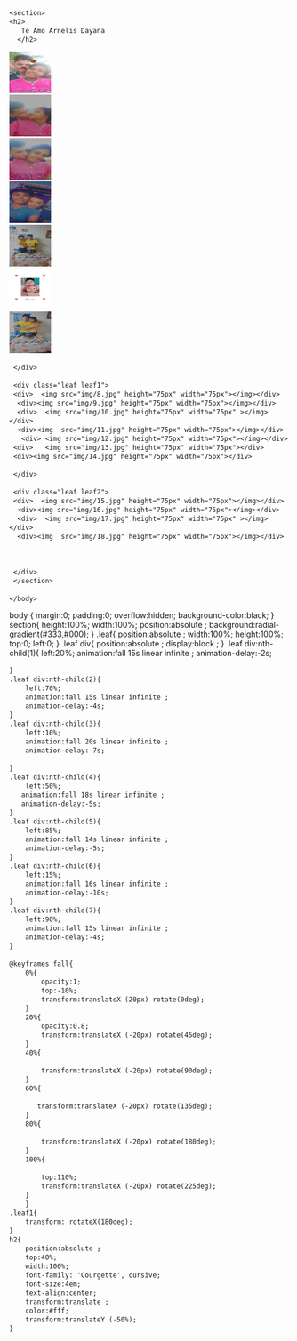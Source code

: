 <html>
    <head>
        <title>
          mi Ultimo deseo
      </title>
      <link href="https://fonts.googleapis.com/css?family=Courgette|Open+Sans&display=swap" rel="stylesheet"> 
    </head>
    <link rel="stylesheet" href="css.css">
    <body>
        
    <section>
    <h2>
       Te Amo Arnelis Dayana 
      </h2>
  </div>
     <div class="leaf">
     <div>  <img src="img/1.jpg" height="75px" width="75px"></img></div>
      <div><img src="img/2.jpg" height="75px" width="75px"></img></div>
      <div>  <img src="img/3.jpg" height="75px" width="75px" ></img></div>
      <div><img  src="img/4.jpg" height="75px" width="75px"></img></div>
       <div> <img src="img/5.jpg" height="75px" width="75px"></img></div>
     <div>   <img src="img/6.jpg" height="75px" width="75px"></div>
     <div><img src="img/7.jpg" height="75px" width="75px"></div>
            
     </div>
     
     <div class="leaf leaf1">
     <div>  <img src="img/8.jpg" height="75px" width="75px"></img></div>
      <div><img src="img/9.jpg" height="75px" width="75px"></img></div>
      <div>  <img src="img/10.jpg" height="75px" width="75px" ></img></div>
      <div><img  src="img/11.jpg" height="75px" width="75px"></img></div>
       <div> <img src="img/12.jpg" height="75px" width="75px"></img></div>
     <div>   <img src="img/13.jpg" height="75px" width="75px"></div>
     <div><img src="img/14.jpg" height="75px" width="75px"></div>
            
     </div>
     
     <div class="leaf leaf2">
     <div>  <img src="img/15.jpg" height="75px" width="75px"></img></div>
      <div><img src="img/16.jpg" height="75px" width="75px"></img></div>
      <div>  <img src="img/17.jpg" height="75px" width="75px" ></img></div>
      <div><img  src="img/18.jpg" height="75px" width="75px"></img></div>

       
            
     </div>
     </section>

    </body>
</html>
body {
    margin:0;
    padding:0;
    overflow:hidden;
    background-color:black;
    }
    section{
    height:100%;
    width:100%;
      position:absolute ;  background:radial-gradient(#333,#000);
    }
    .leaf{
        position:absolute ;
        width:100%;
        height:100%;
        top:0;
        left:0;
    }
    .leaf div{
    position:absolute ;
    display:block ;
    }
    .leaf div:nth-child(1){
        left:20%; 
        animation:fall 15s linear infinite ;
        animation-delay:-2s;
    
    }
    .leaf div:nth-child(2){
        left:70%; 
        animation:fall 15s linear infinite ;
        animation-delay:-4s;
    }
    .leaf div:nth-child(3){
        left:10%; 
        animation:fall 20s linear infinite ;
        animation-delay:-7s;
        
    }
    .leaf div:nth-child(4){
        left:50%; 
       animation:fall 18s linear infinite ; 
       animation-delay:-5s;
    }
    .leaf div:nth-child(5){
        left:85%; 
        animation:fall 14s linear infinite ;
        animation-delay:-5s;
    }
    .leaf div:nth-child(6){
        left:15%; 
        animation:fall 16s linear infinite ;
        animation-delay:-10s;
    }
    .leaf div:nth-child(7){
        left:90%; 
        animation:fall 15s linear infinite ;
        animation-delay:-4s;
    }
    
    @keyframes fall{
        0%{
            opacity:1;
            top:-10%;
            transform:translateX (20px) rotate(0deg);
        }
        20%{
            opacity:0.8;
            transform:translateX (-20px) rotate(45deg);
        }
        40%{
    
            transform:translateX (-20px) rotate(90deg);
        }
        60%{
            
           transform:translateX (-20px) rotate(135deg); 
        }
        80%{
        
            transform:translateX (-20px) rotate(180deg);
        }
        100%{
            
            top:110%;
            transform:translateX (-20px) rotate(225deg);
        }
        }
    .leaf1{
        transform: rotateX(180deg);
    }
    h2{
        position:absolute ;
        top:40%;
        width:100%;
        font-family: 'Courgette', cursive;
        font-size:4em;
        text-align:center;
        transform:translate ;
        color:#fff;
        transform:translateY (-50%);
    }
